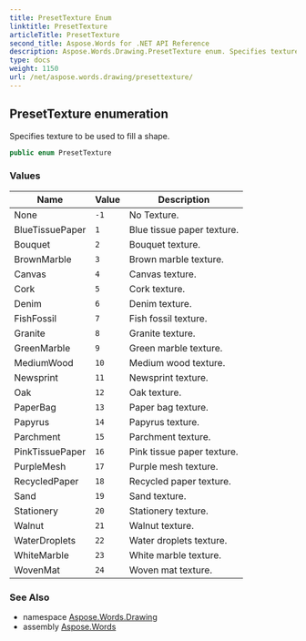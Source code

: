 ```yaml
---
title: PresetTexture Enum
linktitle: PresetTexture
articleTitle: PresetTexture
second_title: Aspose.Words for .NET API Reference
description: Aspose.Words.Drawing.PresetTexture enum. Specifies texture to be used to fill a shape in C#.
type: docs
weight: 1150
url: /net/aspose.words.drawing/presettexture/
---
```

## PresetTexture enumeration

Specifies texture to be used to fill a shape.

```csharp
public enum PresetTexture
```

### Values

| Name | Value | Description |
| --- | --- | --- |
| None | `-1` | No Texture. |
| BlueTissuePaper | `1` | Blue tissue paper texture. |
| Bouquet | `2` | Bouquet texture. |
| BrownMarble | `3` | Brown marble texture. |
| Canvas | `4` | Canvas texture. |
| Cork | `5` | Cork texture. |
| Denim | `6` | Denim texture. |
| FishFossil | `7` | Fish fossil texture. |
| Granite | `8` | Granite texture. |
| GreenMarble | `9` | Green marble texture. |
| MediumWood | `10` | Medium wood texture. |
| Newsprint | `11` | Newsprint texture. |
| Oak | `12` | Oak texture. |
| PaperBag | `13` | Paper bag texture. |
| Papyrus | `14` | Papyrus texture. |
| Parchment | `15` | Parchment texture. |
| PinkTissuePaper | `16` | Pink tissue paper texture. |
| PurpleMesh | `17` | Purple mesh texture. |
| RecycledPaper | `18` | Recycled paper texture. |
| Sand | `19` | Sand texture. |
| Stationery | `20` | Stationery texture. |
| Walnut | `21` | Walnut texture. |
| WaterDroplets | `22` | Water droplets texture. |
| WhiteMarble | `23` | White marble texture. |
| WovenMat | `24` | Woven mat texture. |

### See Also

* namespace [Aspose.Words.Drawing](../../aspose.words.drawing/)
* assembly [Aspose.Words](../../)
